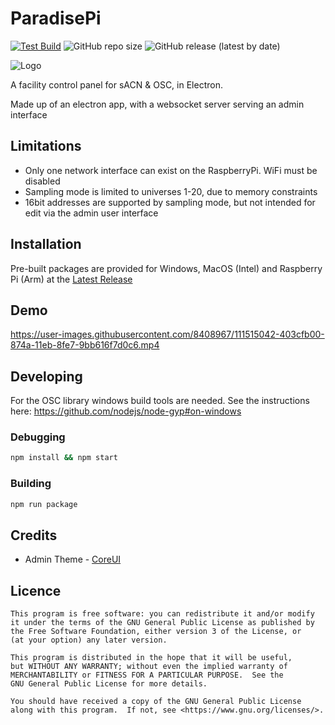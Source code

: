 # ParadisePi

[![Test Build](https://github.com/Jbithell/ParadisePi/actions/workflows/electron-test-build.yml/badge.svg?branch=master)](https://github.com/Jbithell/ParadisePi/actions/workflows/electron-test-build.yml)
![GitHub repo size](https://img.shields.io/github/repo-size/Jbithell/ParadisePi)
![GitHub release (latest by date)](https://img.shields.io/github/v/release/Jbithell/ParadisePi)

![Logo](assets/icon/icon.jpg)

A facility control panel for sACN & OSC, in Electron.

Made up of an electron app, with a websocket server serving an admin interface

## Limitations

- Only one network interface can exist on the RaspberryPi. WiFi must be disabled
- Sampling mode is limited to universes 1-20, due to memory constraints
- 16bit addresses are supported by sampling mode, but not intended for edit via the admin user interface

## Installation

Pre-built packages are provided for Windows, MacOS (Intel) and Raspberry Pi (Arm) at the [Latest Release](https://github.com/Jbithell/ParadisePi/releases/latest)

## Demo

https://user-images.githubusercontent.com/8408967/111515042-403cfb00-874a-11eb-8fe7-9bb616f7d0c6.mp4

## Developing

For the OSC library windows build tools are needed. See the instructions here: https://github.com/nodejs/node-gyp#on-windows

### Debugging 

```bash
npm install && npm start
```

### Building

```bash
npm run package
```

## Credits

- Admin Theme - [CoreUI](https://github.com/coreui)

## Licence


    This program is free software: you can redistribute it and/or modify
    it under the terms of the GNU General Public License as published by
    the Free Software Foundation, either version 3 of the License, or
    (at your option) any later version.

    This program is distributed in the hope that it will be useful,
    but WITHOUT ANY WARRANTY; without even the implied warranty of
    MERCHANTABILITY or FITNESS FOR A PARTICULAR PURPOSE.  See the
    GNU General Public License for more details.

    You should have received a copy of the GNU General Public License
    along with this program.  If not, see <https://www.gnu.org/licenses/>.
